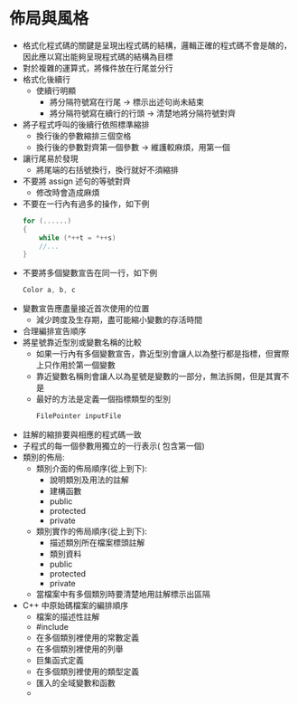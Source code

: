 # 佈局與風格
* 格式化程式碼的關鍵是呈現出程式碼的結構，邏輯正確的程式碼不會是醜的，因此應以寫出能夠呈現程式碼的結構為目標
* 對於複雜的運算式，將條件放在行尾並分行
* 格式化後續行
	* 使續行明顯
		* 將分隔符號寫在行尾 -> 標示出述句尚未結束
		* 將分隔符號寫在續行的行頭 -> 清楚地將分隔符號對齊
* 將子程式呼叫的後續行依照標準縮排
	* 換行後的參數縮排三個空格
	* 換行後的參數對齊第一個參數 -> 維護較麻煩，用第一個
* 讓行尾易於發現
	* 將尾端的右括號換行，換行就好不須縮排
* 不要將 assign 述句的等號對齊
	* 修改時會造成麻煩
* 不要在一行內有過多的操作，如下例
	```c++
	for (......)
	{
		while (*++t = *++s)
		//...
	}
	```
* 不要將多個變數宣告在同一行，如下例
	```c++
	Color a, b, c
	```
* 變數宣告應盡量接近首次使用的位置
	* 減少跨度及生存期，盡可能縮小變數的存活時間
* 合理編排宣告順序
* 將星號靠近型別或變數名稱的比較
	* 如果一行內有多個變數宣告，靠近型別會讓人以為整行都是指標，但實際上只作用於第一個變數
	* 靠近變數名稱則會讓人以為星號是變數的一部分，無法拆開，但是其實不是
	* 最好的方法是定義一個指標類型的型別
		```c++
		FilePointer inputFile
		```
* 註解的縮排要與相應的程式碼一致
* 子程式的每一個參數用獨立的一行表示( 包含第一個)
* 類別的佈局:
	* 類別介面的佈局順序(從上到下): 
		* 說明類別及用法的註解
		* 建構函數
		* public
		* protected
		* private
	* 類別實作的佈局順序(從上到下): 
		* 描述類別所在檔案標頭註解
		* 類別資料
		* public
		* protected
		* private
	* 當檔案中有多個類別時要清楚地用註解標示出區隔
* C++ 中原始碼檔案的編排順序
	* 檔案的描述性註解
	* #include
	* 在多個類別裡使用的常數定義
	* 在多個類別裡使用的列舉
	* 巨集函式定義
	* 在多個類別裡使用的類型定義
	* 匯入的全域變數和函數
	* 
<!--stackedit_data:
eyJoaXN0b3J5IjpbMTM5MjI3MTk0OSw1MjQ5OTIzMywtMTA1Nz
I5NTA4LDE1MzI3MjY3NTYsNzgzMzIyMjEyLDE1NjQ4NDMxMywt
MTE0NzU0MDY3OCwxNDUwNTM1ODI0XX0=
-->